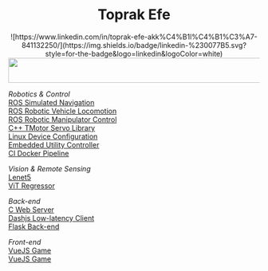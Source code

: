 <div id="header" align="center">
  <h1>Toprak Efe</h1>
  <div id="shields">
    ![https://www.linkedin.com/in/toprak-efe-akk%C4%B1l%C4%B1%C3%A7-841132250/](https://img.shields.io/badge/linkedin-%230077B5.svg?style=for-the-badge&logo=linkedin&logoColor=white)
  </div>
  <div id="banner" height="200px" overflow="hidden">
    <img src="https://i.giphy.com/media/v1.Y2lkPTc5MGI3NjExaTB3ODgxcDJtMXR5ZnBraG14czY5ZmU2cmZyb2wxdmR0dWtvaHZzOCZlcD12MV9pbnRlcm5hbF9naWZfYnlfaWQmY3Q9Zw/A06UFEx8jxEwU/giphy.gif" height="50px" width="1600px"/>
  </div>
</div>

<em>Robotics & Control</em> <br>
[ROS Simulated Navigation](https://github.com/Toprak-Efe/ros-autonomous-navigation) <br>
[ROS Robotic Vehicle Locomotion](https://github.com/Ozyegin-Planetary-Robotics-Laboratory/ares_control.git) <br>
[ROS Robotic Manipulator Control](https://github.com/Ozyegin-Planetary-Robotics-Laboratory/deimos_control.git) <br>
[C++ TMotor Servo Library](https://github.com/Ozyegin-Planetary-Robotics-Laboratory/tmotorcan-cpp) <br>
[Linux Device Configuration](https://github.com/Ozyegin-Planetary-Robotics-Laboratory/ares-service) <br>
[Embedded Utility Controller](https://github.com/Ozyegin-Planetary-Robotics-Laboratory/phobos-uno.git) <br>
[CI Docker Pipeline](https://github.com/Ozyegin-Planetary-Robotics-Laboratory/ares-docker.git) <br>

<em>Vision & Remote Sensing</em> <br>
[Lenet5](https://github.com/Toprak-Efe/lenet5example) <br>
[ViT Regressor](https://github.com/Toprak-Efe/ViT) <br>

<em>Back-end</em> <br>
[C Web Server](https://github.com/Toprak-Efe/idyllib_ws) <br>
[Dashjs Low-latency Client](https://github.com/Toprak-Efe/cs418-app.git) <br>
[Flask Back-end](https://github.com/Ozyegin-Planetary-Robotics-Laboratory/ozurover_flask) <br>

<em>Front-end</em> <br>
[VueJS Game](https://github.com/Toprak-Efe/Luminance) <br>
[VueJS Game](https://github.com/Toprak-Efe/SpaceBox) <br>
